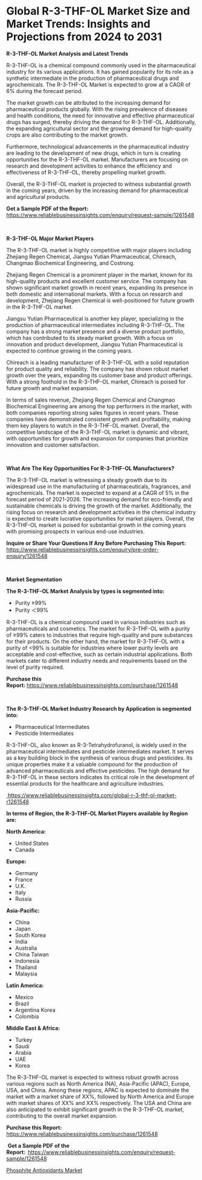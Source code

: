 <p><h1>Global R-3-THF-OL Market Size and Market Trends: Insights and Projections from 2024 to 2031</h1></p><p><strong>R-3-THF-OL Market Analysis and Latest Trends</strong></p>
<p><p>R-3-THF-OL is a chemical compound commonly used in the pharmaceutical industry for its various applications. It has gained popularity for its role as a synthetic intermediate in the production of pharmaceutical drugs and agrochemicals. The R-3-THF-OL Market is expected to grow at a CAGR of 6% during the forecast period.</p><p>The market growth can be attributed to the increasing demand for pharmaceutical products globally. With the rising prevalence of diseases and health conditions, the need for innovative and effective pharmaceutical drugs has surged, thereby driving the demand for R-3-THF-OL. Additionally, the expanding agricultural sector and the growing demand for high-quality crops are also contributing to the market growth.</p><p>Furthermore, technological advancements in the pharmaceutical industry are leading to the development of new drugs, which in turn is creating opportunities for the R-3-THF-OL market. Manufacturers are focusing on research and development activities to enhance the efficiency and effectiveness of R-3-THF-OL, thereby propelling market growth.</p><p>Overall, the R-3-THF-OL market is projected to witness substantial growth in the coming years, driven by the increasing demand for pharmaceutical and agricultural products.</p></p>
<p><strong>Get a Sample PDF of the Report:&nbsp;</strong> <a href="https://www.reliablebusinessinsights.com/enquiry/request-sample/1261548">https://www.reliablebusinessinsights.com/enquiry/request-sample/1261548</a></p>
<p>&nbsp;</p>
<p><strong>R-3-THF-OL Major Market Players</strong></p>
<p><p>The R-3-THF-OL market is highly competitive with major players including Zhejiang Regen Chemical, Jiangsu Yutian Pharmaceutical, Chireach, Changmao Biochemical Engineering, and Costrong. </p><p>Zhejiang Regen Chemical is a prominent player in the market, known for its high-quality products and excellent customer service. The company has shown significant market growth in recent years, expanding its presence in both domestic and international markets. With a focus on research and development, Zhejiang Regen Chemical is well-positioned for future growth in the R-3-THF-OL market.</p><p>Jiangsu Yutian Pharmaceutical is another key player, specializing in the production of pharmaceutical intermediates including R-3-THF-OL. The company has a strong market presence and a diverse product portfolio, which has contributed to its steady market growth. With a focus on innovation and product development, Jiangsu Yutian Pharmaceutical is expected to continue growing in the coming years.</p><p>Chireach is a leading manufacturer of R-3-THF-OL with a solid reputation for product quality and reliability. The company has shown robust market growth over the years, expanding its customer base and product offerings. With a strong foothold in the R-3-THF-OL market, Chireach is poised for future growth and market expansion.</p><p>In terms of sales revenue, Zhejiang Regen Chemical and Changmao Biochemical Engineering are among the top performers in the market, with both companies reporting strong sales figures in recent years. These companies have demonstrated consistent growth and profitability, making them key players to watch in the R-3-THF-OL market. Overall, the competitive landscape of the R-3-THF-OL market is dynamic and vibrant, with opportunities for growth and expansion for companies that prioritize innovation and customer satisfaction.</p></p>
<p>&nbsp;</p>
<p><strong>What Are The Key Opportunities For R-3-THF-OL Manufacturers?</strong></p>
<p><p>The R-3-THF-OL market is witnessing a steady growth due to its widespread use in the manufacturing of pharmaceuticals, fragrances, and agrochemicals. The market is expected to expand at a CAGR of 5% in the forecast period of 2021-2026. The increasing demand for eco-friendly and sustainable chemicals is driving the growth of the market. Additionally, the rising focus on research and development activities in the chemical industry is expected to create lucrative opportunities for market players. Overall, the R-3-THF-OL market is poised for substantial growth in the coming years with promising prospects in various end-use industries.</p></p>
<p><strong>Inquire or Share Your Questions If Any Before Purchasing This Report:</strong> <a href="https://www.reliablebusinessinsights.com/enquiry/pre-order-enquiry/1261548">https://www.reliablebusinessinsights.com/enquiry/pre-order-enquiry/1261548</a></p>
<p>&nbsp;</p>
<p><strong>Market Segmentation</strong></p>
<p><strong>The R-3-THF-OL Market Analysis by types is segmented into:</strong></p>
<p><ul><li>Purity ≥99%</li><li>Purity ＜99%</li></ul></p>
<p><p>R-3-THF-OL is a chemical compound used in various industries such as pharmaceuticals and cosmetics. The market for R-3-THF-OL with a purity of ≥99% caters to industries that require high-quality and pure substances for their products. On the other hand, the market for R-3-THF-OL with a purity of <99% is suitable for industries where lower purity levels are acceptable and cost-effective, such as certain industrial applications. Both markets cater to different industry needs and requirements based on the level of purity required.</p></p>
<p><strong>Purchase this Report:&nbsp;</strong><a href="https://www.reliablebusinessinsights.com/purchase/1261548">https://www.reliablebusinessinsights.com/purchase/1261548</a></p>
<p>&nbsp;</p>
<p><strong>The R-3-THF-OL Market Industry Research by Application is segmented into:</strong></p>
<p><ul><li>Pharmaceutical Intermediates</li><li>Pesticide Intermediates</li></ul></p>
<p><p>R-3-THF-OL, also known as R-3-Tetrahydrofuranol, is widely used in the pharmaceutical intermediates and pesticide intermediates market. It serves as a key building block in the synthesis of various drugs and pesticides. Its unique properties make it a valuable compound for the production of advanced pharmaceuticals and effective pesticides. The high demand for R-3-THF-OL in these sectors indicates its critical role in the development of essential products for the healthcare and agriculture industries.</p></p>
<p><a href="https://www.reliablebusinessinsights.com/global-r-3-thf-ol-market-r1261548">&nbsp;https://www.reliablebusinessinsights.com/global-r-3-thf-ol-market-r1261548</a></p>
<p><strong>In terms of Region, the R-3-THF-OL Market Players available by Region are:</strong></p>
<p>
    <p> <strong> North America: </strong>
        <ul>
            <li>United States</li>
            <li>Canada</li>
        </ul>
        </p> 
    <p> <strong> Europe: </strong>
        <ul>
            <li>Germany</li>
            <li>France</li>
            <li>U.K.</li>
            <li>Italy</li>
            <li>Russia</li>
        </ul>
        </p> 
    <p> <strong> Asia-Pacific: </strong>
        <ul>
            <li>China</li>
            <li>Japan</li>
            <li>South Korea</li>
            <li>India</li>
            <li>Australia</li>
            <li>China Taiwan</li>
            <li>Indonesia</li>
            <li>Thailand</li>
            <li>Malaysia</li>
        </ul>
        </p> 
    <p> <strong> Latin America: </strong>
        <ul>
            <li>Mexico</li>
            <li>Brazil</li>
            <li>Argentina Korea</li>
            <li>Colombia</li>
        </ul>
        </p> 
    <p> <strong> Middle East & Africa: </strong>
        <ul>
            <li>Turkey</li>
            <li>Saudi</li>
            <li>Arabia</li>
            <li>UAE</li>
            <li>Korea</li>
        </ul>
    </p>
    </p>
<p><p>The R-3-THF-OL market is expected to witness robust growth across various regions such as North America (NA), Asia-Pacific (APAC), Europe, USA, and China. Among these regions, APAC is expected to dominate the market with a market share of XX%, followed by North America and Europe with market shares of XX% and XX% respectively. The USA and China are also anticipated to exhibit significant growth in the R-3-THF-OL market, contributing to the overall market expansion.</p></p>
<p><strong>Purchase this Report: </strong><a href="https://www.reliablebusinessinsights.com/purchase/1261548">https://www.reliablebusinessinsights.com/purchase/1261548</a></p>
<p>&nbsp;<strong>Get a Sample PDF of the Report:&nbsp;&nbsp;</strong><a href="https://www.reliablebusinessinsights.com/enquiry/request-sample/1261548">https://www.reliablebusinessinsights.com/enquiry/request-sample/1261548</a></p>
<p><strong></strong></p>
<p><p><a href="https://view.publitas.com/reportprime-1/emerging-trends-in-phosphite-antioxidants-market-global-outlook-and-future-prospects-from-2024-2031/">Phosphite Antioxidants Market</a></p></p>
